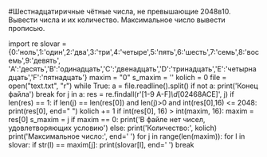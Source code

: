 #Шестнадцатиричные чётные числа, не превышающие 2048в10. Вывести числа и их количество. Максимальное число вывести прописью.

import re
slovar = {0:'ноль',1:'один',2:'два',3:'три',4:'четыре',5:'пять',6:'шесть',7:'семь',8:'восемь',9:'девять',\
     'A':'десять','B':'одинадцать','C':'двенадцать','D':'тринадцать','E':'четырнадцать','F':'пятнадцать'}
maxim = "0"
s_maxim = ''
kolich = 0
file = open("text.txt", "r")
while True:
    a = file.readline().split()
    if not a:
        print('Конец файла')
        break
    for j in a:
        res = re.findall(r'[1-9 A-F]*\d*[02468ACE]', j)
        if len(res) == 1:
            if len(j) == len(res[0]) and len(j)>0 and int(res[0],16) <= 2048:
                print(res[0], end=" ")
                kolich += 1
                if int(res[0], 16) > int(maxim, 16):
                    maxim = res[0]
                    s_maxim = j
if maxim == 0:
    print('В файле нет чисел, удовлетворяющих условию')
else:
    print('Количество:', kolich)
    print('Максимальное число:', end=' ')
    for j in range(len(maxim)):
        for l in slovar:
            if str(l) == maxim[j]:
                print(slovar[l], end=' ')
                break
